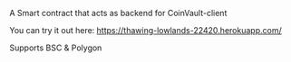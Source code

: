 A Smart contract that acts as backend for CoinVault-client

You can try it out here: https://thawing-lowlands-22420.herokuapp.com/


Supports BSC & Polygon